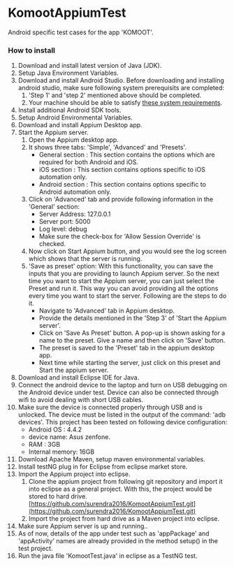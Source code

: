 # KomootAppiumTest

Android specific test cases for the app 'KOMOOT'.


### How to install

1. Download and install latest version of Java (JDK).
2. Setup Java Environment Variables.
3. Download and install Android Studio. Before downloading and installing android studio, make sure following system prerequisits are completed:
    1. 'Step 1' and 'step 2' mentioned above should be completed. 
    2. Your machine should be able to satisfy [these system requirements](https://developer.android.com/studio/#Requirements).
4. Install additional Android SDK tools.
5. Setup Android Environmental Variables.
6. Download and install Appium Desktop app.
7. Start the Appium server.
    1. Open the Appium desktop app.
    2. It shows three tabs: 'Simple', 'Advanced' and 'Presets'.
        * General section : This section contains the options which are required for both Android and iOS.
        * iOS section : This section contains options specific to iOS automation only.
        * Android section : This section contains options specific to Android automation only.
    3. Click on 'Advanced' tab and provide following information in the 'General' section:
        * Server Address: 127.0.0.1
        * Server port: 5000
        * Log level: debug
        * Make sure the check-box for 'Allow Session Override' is checked.
    4. Now click on Start Appium button, and you would see the log screen which shows that the server is running.
    5. 'Save as preset' option: With this functionality, you can save the inputs that you are providing to launch Appium server. So the next time you want to start the Appium server, you can just select the Preset and run it. This way you can avoid providing all the options every time you want to start the server. Following are the steps to do it.
        * Navigate to 'Advanced' tab in Appium desktop.
        * Provide the details mentioned in the 'Step 3' of 'Start the Appium server'.
        * Click on 'Save As Preset' button. A pop-up is shown asking for a name to the preset. Give a name and then click on 'Save' button.
        * The preset is saved to the 'Preset' tab in the appium desktop app.
        * Next time while starting the server, just click on this preset and Start the appium server.
8. Download and install Eclipse IDE for Java.
9. Connect the android device to the laptop and turn on USB debugging on the Android device under test. Device can also be connected through wifi to avoid dealing with short USB cables.
10. Make sure the device is connected properly through USB and is unlocked. The device must be listed in the output of the command: 'adb devices'. This project has been tested on following device configuration:
    - Android OS : 4.4.2
    - device name: Asus zenfone.
    - RAM : 3GB
    - Internal memory: 16GB
10. Download Apache Maven, setup maven environmental variables.
11. Install testNG plug in for Eclipse from eclipse market store.
12. Import the Appium project into eclipse.
    1. Clone the appium project from following git repository and import it into eclipse as a general project. With this, the project would be stored to hard drive. [https://github.com/surendra2016/KomootAppiumTest.git](https://github.com/surendra2016/KomootAppiumTest.git) 
    2. Import the project from hard drive as a Maven project into eclipse. 
13. Make sure Appium server is up and running..
14. As of now, details of the app under test such as 'appPackage' and 'appActivity' names are already provided in the method setup() in the test project. 
14. Run the java file 'KomootTest.java' in eclipse as a TestNG test.
